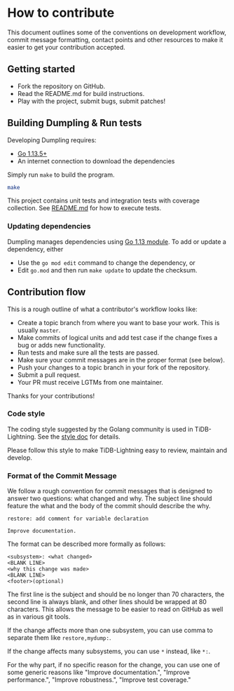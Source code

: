 # How to contribute

This document outlines some of the conventions on development workflow, commit
message formatting, contact points and other resources to make it easier to get
your contribution accepted.

## Getting started

- Fork the repository on GitHub.
- Read the README.md for build instructions.
- Play with the project, submit bugs, submit patches!

## Building Dumpling & Run tests

Developing Dumpling requires:

* [Go 1.13.5+](http://golang.org/doc/code.html)
* An internet connection to download the dependencies

Simply run `make` to build the program.

```sh
make
```

This project contains unit tests and integration tests with coverage collection.
See [README.md](https://github.com/pingcap/dumpling#building) for how to execute tests.

### Updating dependencies

Dumpling manages dependencies using [Go 1.13 module](https://github.com/golang/go/wiki/Modules).
To add or update a dependency, either

* Use the `go mod edit` command to change the dependency, or
* Edit `go.mod` and then run `make update` to update the checksum.

## Contribution flow

This is a rough outline of what a contributor's workflow looks like:

- Create a topic branch from where you want to base your work. This is usually `master`.
- Make commits of logical units and add test case if the change fixes a bug or adds new functionality.
- Run tests and make sure all the tests are passed.
- Make sure your commit messages are in the proper format (see below).
- Push your changes to a topic branch in your fork of the repository.
- Submit a pull request.
- Your PR must receive LGTMs from one maintainer.

Thanks for your contributions!

### Code style

The coding style suggested by the Golang community is used in TiDB-Lightning.
See the [style doc](https://github.com/golang/go/wiki/CodeReviewComments) for details.

Please follow this style to make TiDB-Lightning easy to review, maintain and develop.

### Format of the Commit Message

We follow a rough convention for commit messages that is designed to answer two
questions: what changed and why. The subject line should feature the what and
the body of the commit should describe the why.

```
restore: add comment for variable declaration

Improve documentation.
```

The format can be described more formally as follows:

```
<subsystem>: <what changed>
<BLANK LINE>
<why this change was made>
<BLANK LINE>
<footer>(optional)
```

The first line is the subject and should be no longer than 70 characters, the
second line is always blank, and other lines should be wrapped at 80 characters.
This allows the message to be easier to read on GitHub as well as in various
git tools.

If the change affects more than one subsystem, you can use comma to separate them like `restore,mydump:`.

If the change affects many subsystems, you can use ```*``` instead, like ```*:```.

For the why part, if no specific reason for the change,
you can use one of some generic reasons like "Improve documentation.",
"Improve performance.", "Improve robustness.", "Improve test coverage."

